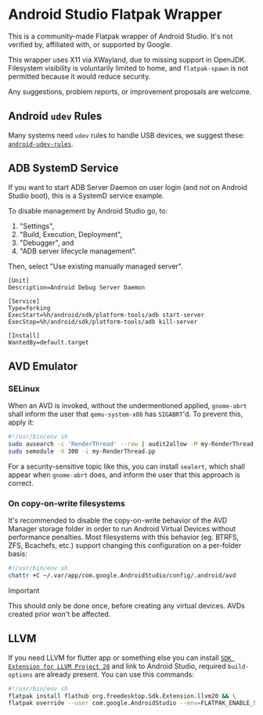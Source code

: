 # Android Studio Flatpak Wrapper

This is a community-made Flatpak wrapper of Android Studio. It's not verified by, affiliated with, or supported by Google.

This wrapper uses X11 via XWayland, due to missing support in OpenJDK. Filesystem visibility is voluntarily limited to home, and `flatpak-spawn` is not permitted because it would reduce security.

Any suggestions, problem reports, or improvement proposals are welcome.

## Android `udev` Rules

Many systems need `udev` rules to handle USB devices, we suggest these: [`android-udev-rules`](https://github.com/M0Rf30/android-udev-rules).

## ADB SystemD Service

If you want to start ADB Server Daemon on user login (and not on Android Studio boot), this is a SystemD service example.

To disable management by Android Studio go, to:

1. "Settings",
2. "Build, Execution, Deployment",
3. "Debugger", and
4. "ADB server lifecycle management".

Then, select "Use existing manually managed server".

```desktop
[Unit]
Description=Android Debug Server Daemon

[Service]
Type=forking
ExecStart=%h/android/sdk/platform-tools/adb start-server
ExecStop=%h/android/sdk/platform-tools/adb kill-server

[Install]
WantedBy=default.target
```

## AVD Emulator

### SELinux

When an AVD is invoked, without the undermentioned applied, `gnome-abrt` shall inform the user that `qemu-system-x86` has `SIGABRT`'d. To prevent this, apply it:

~~~sh
#!/usr/bin/env sh
sudo ausearch -c 'RenderThread' --raw | audit2allow -M my-RenderThread && \
sudo semodule -X 300 -i my-RenderThread.pp
~~~

For a security-sensitive topic like this, you can install `sealert`, which shall appear when `gnome-abrt` does, and inform the user that this approach is correct.

### On copy-on-write filesystems

It's recommended to disable the copy-on-write behavior of the AVD Manager storage folder in order to run Android Virtual Devices without performance penalties. Most filesystems with this behavior (eg. BTRFS, ZFS, Bcachefs, etc.) support changing this configuration on a per-folder basis:

```sh
#!/usr/bin/env sh
chattr +C ~/.var/app/com.google.AndroidStudio/config/.android/avd
```

> [!IMPORTANT]
> This should only be done once, before creating any virtual devices. AVDs created prior won't be affected.

## LLVM

If you need LLVM for flutter app or something else you can install [`SDK Extension for LLVM Project 20`](https://github.com/flathub/org.freedesktop.Sdk.Extension.llvm20) and link to Android Studio,
required `build-options` are already present. You can use this commands:

```sh
#!/usr/bin/env sh
flatpak install flathub org.freedesktop.Sdk.Extension.llvm20 && \
flatpak override --user com.google.AndroidStudio --env=FLATPAK_ENABLE_SDK_EXT="llvm20"
```
